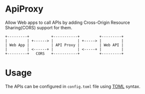 # ApiProxy

Allow Web apps to call APIs by adding Cross-Origin Resource Sharing(CORS) support for them.

```
+---------+          +-----------+         +---------+
|         | +------> |           | +-----> |         |
| Web App |          | API Proxy |         | Web API |
|         | <------+ |           | <-----+ |         |
+---------+   CORS   +-----------+         +---------+
```
# Usage

The APIs can be configured in `config.toml` file using [TOML](https://github.com/toml-lang/toml) syntax.
